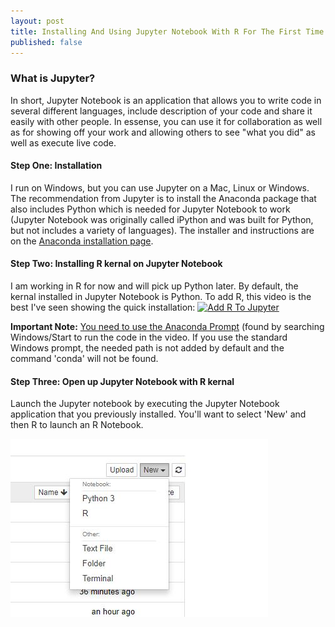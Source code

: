 ```yaml
---
layout: post
title: Installing And Using Jupyter Notebook With R For The First Time!
published: false
---
```

### What is Jupyter? 
In short, Jupyter Notebook is an application that allows you to write code in several different languages, include description of your code and share it easily with other people. In essense, you can use it for collaboration as well as for showing off your work and allowing others to see "what you did" as well as execute live code. 

#### Step One: Installation
I run on Windows, but you can use Jupyter on a Mac, Linux or Windows. The recommendation from Jupyter is to install the Anaconda package that also includes Python which is needed for Jupyter Notebook to work (Jupyter Notebook was originally called iPython and was built for Python, but not includes a variety of languages). The installer and instructions are on the <a href="https://www.anaconda.com/distribution/" target="_blank">Anaconda installation page</a>. 

#### Step Two: Installing R kernal on Jupyter Notebook
I am working in R for now and will pick up Python later. By default, the kernal installed in Jupyter Notebook is Python. To add R, this video is the best I've seen showing the quick installation:
[![Add R To Jupyter](http://i3.ytimg.com/vi/SXBxKe8sK6I/hqdefault.jpg)](https://www.youtube.com/watch?v=SXBxKe8sK6I)

<b> Important Note:</b> <u>You need to use the Anaconda Prompt</u> (found by searching Windows/Start to run the code in the video. If you use the standard Windows prompt, the needed path is not added by default and the command 'conda' will not be found. 

#### Step Three: Open up Jupyter Notebook with R kernal
Launch the Jupyter notebook by executing the Jupyter Notebook application that you previously installed. You'll want to select 'New' and then R to launch an R Notebook. 

![Launch R Notebook](/images/Jupyter-R.JPG)
